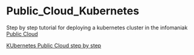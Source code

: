# Public_Cloud_Kubernetes
Step by step tutorial for deploying a kubernetes cluster in the infomaniak
[Public Cloud](https://www.infomaniak.com/fr/hebergement/public-cloud)

[KUbernetes Public Cloud step by step](https://docs.infomaniak.cloud/user-guide/orchestration-and-templates/0001.kubernetes/)
